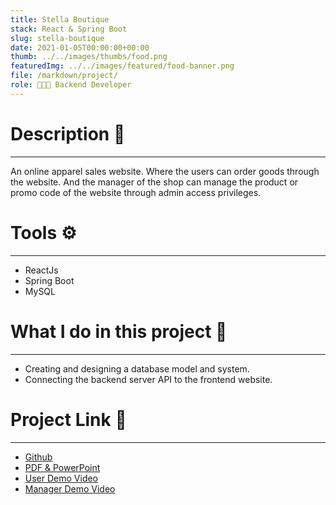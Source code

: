 ```yaml
---
title: Stella Boutique
stack: React & Spring Boot
slug: stella-boutique
date: 2021-01-05T00:00:00+00:00
thumb: ../../images/thumbs/food.png
featuredImg: ../../images/featured/food-banner.png
file: /markdown/project/
role: 👨🏻‍💻 Backend Developer
---
```


# Description 📝
---
An online apparel sales website. Where the users can order goods through the website. And the manager of the shop can manage the product or promo code of the website through admin access privileges.

# Tools ⚙️
---
- ReactJs
- Spring Boot
- MySQL

# What I do in this project 🏁
---
- Creating and designing a database model and system.
- Connecting the backend server API to the frontend website.

# Project Link 🔗
---
- [Github](https://github.com/Audipm1669/DatabaseProject)
- [PDF & PowerPoint](https://drive.google.com/drive/folders/16ug2Fz3eK4I5ZeT-kR50oe2YmWAo5EQP?usp=sharing)
- [User Demo Video](https://drive.google.com/file/d/1GGr3cnPxysHZwWwAzO94UTGcL6v8VvcF/view?usp=sharing)
- [Manager Demo Video](https://drive.google.com/file/d/1acxZ2KYT2AL7KSfSaO_ByOCC7tKfVUfU/view?usp=sharing)